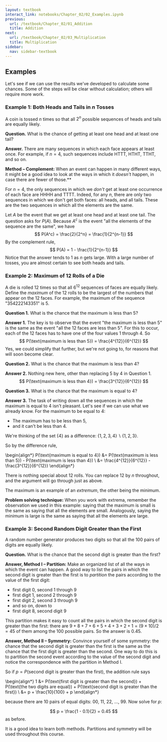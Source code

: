 ```yaml
---
layout: textbook
interact_link: notebooks/Chapter_02/02_Examples.ipynb
previous:
  url: /textbook/Chapter_02/01_Addition
  title: Addition
next:
  url: /textbook/Chapter_02/03_Multiplication
  title: Multiplication
sidebar:
  nav: sidebar-textbook
---
```


## Examples ##

Let's see if we can use the results we've developed to calculate some chances. Some of the steps will be clear without calculation; others will require more work. 

### Example 1: Both Heads and Tails in $n$ Tosses ###
A coin is tossed $n$ times so that all $2^n$ possible sequences of heads and tails are equally likely. 

**Question.** What is the chance of getting at least one head and at least one tail?

**Answer.** There are many sequences in which each face appears at least once. For example, if $n=4$, such sequences include HTTT, HTHT, TTHT, and so on. 

**Method – Complement:** 
When an event can happen in many different ways, it might be a good idea to look at the ways in which it *doesn't* happen, in case there are fewer of those.** 

For $n=4$, the only sequences in which we *don't* get at least one occurrence of each face are HHHH and TTTT. Indeed, for any $n$, there are only two sequences in which we don't get both faces: all heads, and all tails. These are the two sequences in which all the elements are the same.

Let $A$ be the event that we get at least one head and at least one tail. The question asks for $P(A)$. Because $A^c$ is the event "all the elements of the sequence are the same", we have
$$
P(A^c) = \frac{2}{2^n} = \frac{1}{2^{n-1}}
$$
By the complement rule,
$$
P(A) = 1 - \frac{1}{2^{n-1}}
$$
Notice that the answer tends to 1 as $n$ gets large. With a large number of tosses, you are almost certain to see both heads and tails.


### Example 2: Maximum of 12 Rolls of a Die ###
A die is rolled 12 times so that all $6^{12}$ sequences of faces are equally likely. Define the *maximum* of the 12 rolls to be the largest of the numbers that appear on the 12 faces. For example, the maximum of the sequence "354222143351" is 5.

**Question 1.** What is the chance that the maximum is less than 5?

**Answer 1.** The key is to observe that the event "the maximum is less than 5" is the same as the event "all the 12 faces are less than 5". For this to occur, each of the 12 faces has to have one of the four values 1 through 4. So
$$
P(\text{maximum is less than 5}) = \frac{4^{12}}{6^{12}}
$$
Yes, we could simplify that further, but we're not going to, for reasons that will soon become clear.

**Question 2.** What is the chance that the maximum is less than 4?

**Answer 2.** Nothing new here, other than replacing 5 by 4 in Question 1. 
$$
P(\text{maximum is less than 4}) = \frac{3^{12}}{6^{12}}
$$

**Question 3.** What is the chance that the maximum is equal to 4?

**Answer 3.** The task of writing down all the sequences in which the maximum is equal to 4 isn't pleasant. Let's see if we can use what we already know. For the maximum to be equal to 4:

- The maximum has to be less than 5,
- and it can't be less than 4.

We're thinking of the set $\{4\}$ as a difference: $\{1, 2, 3, 4\} \backslash \{1, 2, 3\}$.

So by the difference rule,

\begin{align*}
P(\text{maximum is equal to 4}) &= P(\text{maximum is less than 5}) - P(\text{maximum is less than 4}) \\
&= \frac{4^{12}}{6^{12}} - \frac{3^{12}}{6^{12}}
\end{align*}

There is nothing special about 12 rolls. You can replace 12 by $n$ throughout, and the argument will go through just as above.

The maximum is an example of an *extremum*, the other being the minimum. 

**Problem solving technique:** When you work with extrema, remember the observation we used in this example: saying that the maximum is small is the same as saying that all the elements are small. Analogously, saying the minimum is large is the same as saying that all the elements are large.

### Example 3: Second Random Digit Greater than the First ###
A random number generator produces two digits so that all the 100 pairs of digits are equally likely.

**Question.** What is the chance that the second digit is greater than the first?

**Answer, Method I – Partition:** Make an organized list of all the ways in which the event can happen. A good way to list the pairs in which the second digit is greater than the first is to *partition* the pairs according to the value of the first digit:

- first digit 0, second 1 through 9
- first digit 1, second 2 through 9
- first digit 2, second 3 through 9
- and so on, down to
- first digit 8, second digit 9

This partition makes it easy to count all the pairs in which the second digit is greater than the first: there are $9+8+7+6+5+4+3+2+1 = (9\times10)/2 = 45$ of them among the 100 possible pairs. So the answer is 0.45.

**Answer, Method II – Symmetry:** Convince yourself of some symmetry: the chance that the second digit is greater than the first is the same as the chance that the first digit is greater than the second. One way to do this is to partition the second event according to the value of the second digit and notice the correspondence with the partition in Method I.

So if $p = P(\text{second digit is greater than the first})$, the addition rule says

\begin{align*}
1 &= P(\text{first digit is greater than the second}) + P(\text{the two digits are equal}) + P(\text{second digit is greater than the first}) \\
&= p + \frac{10}{100} + p
\end{align*}

because there are 10 pairs of equal digits: 00, 11, 22, $\ldots$, 99. Now solve for $p$:

$$
p = \frac{1 - 0.1}{2} = 0.45
$$
as before.

It is a good idea to learn both methods. Partitions and symmetry will be used throughout this course.
